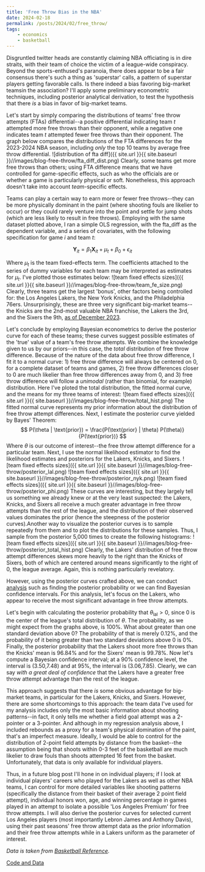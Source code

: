 ```yaml
---
title: 'Free Throw Bias in the NBA'
date: 2024-02-18
permalink: /posts/2024/02/free_throw/
tags:
    - economics
    - basketball
---
```

Disgruntled twitter heads are constantly claiming NBA officiating is in dire straits, with their team of choice the victim of a league-wide conspiracy. Beyond the sports-enthused's paranoia, there does appear to be a fair consensus there's such a thing as 'superstar' calls, a pattern of superstar players getting favorable calls. Is there indeed a bias favoring big-market teamsin the association? I'll apply some preliminary econometric techniques, including posterior analytical derivation, to test the hypothesis that there *is* a bias in favor of big-market teams.

Let's start by simply comparing the distributions of teams' free throw attempts (FTAs) differential--a positive differential indicating team $t$ attempted more free throws than their opponent, while a negative one indicates team $t$ attempted fewer free throws than their opponent. The graph below compares the distributions of the FTA differences for the 2023-2024 NBA season, including *only* the top 10 teams by average free throw differential.
![distribution of fta diff]({{ site.url }}{{ site.baseurl }}//images/blog-free-throw/fta_diff_dist.png)
Clearly, some teams get more free throws than others; using FTA difference means that we have controlled for game-specific effects, such as who the officials are or whether a game is particularly physical or soft. Nonetheless, this approach doesn't take into account *team*-specific effects.

Teams can play a certain way to earn more or fewer free throws--they can be more physically dominant in the paint (where shooting fouls are likelier to occur) or they could rarely venture into the point and settle for jump shots (which are less likely to result in free throws). Employing with the same dataset plotted above, I ran a simple OLS regression, with the fta_diff as the dependent variable, and a series of covariates, with the following specification for game $i$ and team $t$:

$$
\mathbf{Y}_{it} = \beta_1 \mathbf{X}_{it} + \mu_t + \beta_0 + \epsilon_{it}
$$

Where $\mu_t$ is the team fixed-effects term. The coefficients attached to the series of dummy variables for each team may be interpreted as estimates for $\mu_t$. I've plotted those estimates below:
![team fixed effects sizes]({{ site.url }}{{ site.baseurl }}//images/blog-free-throw/team_fe_size.png)
Clearly, three teams get the largest 'bonus', other factors being controlled for: the Los Angeles Lakers,  the New York Knicks, and the Philadelphia 76ers. Unsurprisingly, these are three very significant big-market teams--the Knicks are the 2nd-most valuable NBA franchise, the Lakers the 3rd, and the Sixers the 9th, [as of December 2023](https://www.nbcdfw.com/news/sports/nba/listing-the-most-valuable-nba-franchises-after-mark-cuban-sells-stake-of-mavericks/3399123/).

Let's conclude by employing Bayesian econometrics to derive the posterior curve for each of these teams; these curves suggest possible estimates of the 'true' value of a team's free throw attempts. We combine the knowledge given to us by our priors--in this case, the *total* distribution of free throw difference. Because of the nature of the data about free throw difference, I fit it to a normal curve: 1) free throw difference will always be centered on 0, for a complete dataset of teams and games, 2) free throw differences closer to 0 are much likelier than free throw differences away from 0, and 3) free throw difference will follow a *unimodal* (rather than binomial, for example) distribution. Here I've ploted the total distribution, the fitted normal curve, and the means for my three teams of interest:
![team fixed effects sizes]({{ site.url }}{{ site.baseurl }}//images/blog-free-throw/total_hist.png)
The fitted normal curve represents my prior information about the distribution of free throw attempt differences. Next, I estimate the posterior curve yielded by Bayes' Theorem:
$$
P(\theta | \text{prior}) = \frac{P(\text{prior} | \theta) P(\theta)}{P(\text{prior})}
$$
Where $\theta$ is our outcome of interest--the free throw attempt difference for a particular team. Next, I use the normal likelihood estimator to find the likelihood estimates and posteriors for the Lakers, Knicks, and Sixers.
![team fixed effects sizes]({{ site.url }}{{ site.baseurl }}//images/blog-free-throw/posterior_lal.png)
![team fixed effects sizes]({{ site.url }}{{ site.baseurl }}//images/blog-free-throw/posterior_nyk.png)
![team fixed effects sizes]({{ site.url }}{{ site.baseurl }}//images/blog-free-throw/posterior_phi.png)
These curves are interesting, but they largely tell us something we already knew or at the very least suspected: the Lakers, Knicks, and Sixers all receive a much greater advantage in free throw attempts than the rest of the league, and the distribution of their observed values dominates the prior (hence the steepness of the posterior curves).Another way to visualize the posterior curves is to sample repeatedly from them and to plot the distributions for these samples. Thus, I sample from the posterior 5,000 times to create the following histograms:
![team fixed effects sizes]({{ site.url }}{{ site.baseurl }}//images/blog-free-throw/posterior_total_hist.png)
Clearly, the Lakers' distribution of free throw attempt differences skews more heavily to the right than the Knicks of Sixers, both of which are centered around means significantly to the right of 0, the league average. Again, this is nothing particularly revelatory.

However, using the posterior curves crafted above, we can conduct [analysis](https://stephens999.github.io/fiveMinuteStats/summarize_interpret_posterior.html) such as finding the posterior probability or we can find Bayesian confidence intervals. For this analysis, let's focus on the Lakers, who appear to receive the most significant advantage in free throw attempts. 

Let's begin with calculating the posterior probability that $\theta_{\text{lal}} > 0$, since 0 is the center of the league's total distribution of $\theta$. The probability, as we might expect from the graphs above, is 100%. What about greater than one standard deviation above 0? The probability of that is merely 0.12%, and the probability of it being greater than two standard deviations above 0 is 0%. Finally, the posterior probability that the Lakers shoot more free throws than the Knicks' mean is 96.84% and for the Sixers' mean is 99.78%. Now let's compute a Bayesian confidence interval; at a 90% confidence level, the interval is (3.50,7.48) and at 95%, the interval is (3.06,7.85). Clearly, we can say *with a great deal of confidence* that the Lakers have a greater free throw attempt advantage than the rest of the league.

This approach suggests that there *is* some obvious advantage for big-market teams, in particular for the Lakers, Knicks, and Sixers. However, there are some shortcomings to this approach: the team data I've used for my analysis includes only the most basic information about shooting patterns--in fact, it only tells me whether a field goal attempt was a 2-pointer or a 3-pointer. And although in my regression analysis above, I included rebounds as a proxy for a team's physical domination of the paint, that's an imperfect measure. Ideally, I would be able to control for the distribution of 2-point field attempts by distance from the basket--the assumption being that shoots within 0-3 feet of the basketball are much likelier to draw fouls than shoots attempted 16 feet from the basket. Unfortunately, that data is only available for individual players.

Thus, in a future blog post I'll hone in on individual players; if I look at individual players' careers who played for the Lakers as well as other NBA teams, I can control for more detailed variables like shooting patterns (specifically the distance from their basket of their average 2 point field attempt), individual honors won, age, and winning percentage in games played in an attempt to isolate a possible 'Los Angeles Premium' for free throw attempts. I will also derive the posterior curves for selected current Los Angeles players (most importantly Lebron James and Anthony Davis), using their past seasons' free throw attempt data as the prior information and their free throw attempts while in a Lakers uniform as the parameter of interest. 

*Data is taken from [Basketball Reference](https://www.basketball-reference.com/).*

[Code and Data](https://github.com/dkposthumus/danielposthumus.github.io/tree/master/_posts/free_throw_2024)